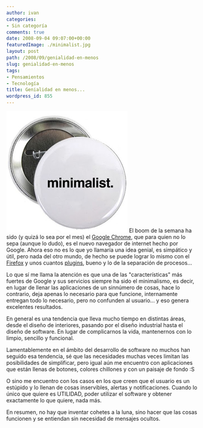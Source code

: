 ```yaml
---
author: ivan
categories:
- Sin categoría
comments: true
date: 2008-09-04 09:07:00+00:00
featuredImage: ./minimalist.jpg
layout: post
path: /2008/09/genialidad-en-menos
slug: genialidad-en-menos
tags:
- Pensamientos
- Tecnología
title: Genialidad en menos...
wordpress_id: 855
---
```


[![](./minimalist.jpg)](https://4.bp.blogspot.com/_T2UWuNJg3dQ/SL9uTrDM9vI/AAAAAAAAA2M/i6qvpGGxMsk/s1600-h/minimalist.jpg)
El boom de la semana ha sido (y quizá lo sea por el mes) el [Google Chrome](https://www.google.com/chrome), que para quien no lo sepa (aunque lo dudo), es el nuevo navegador de internet hecho por Google. Ahora eso no es lo que yo llamaría una idea genial, es simpático y útil, pero nada del otro mundo, de hecho se puede lograr lo mismo con el [Firefox](http://www.getfirefox.com/) y unos cuantos [plugins](http://lifehacker.com/5044518/enable-chromes-best-features-in-firefox), bueno y lo de la separación de procesos...

Lo que sí me llama la atención es que una de las "características" más fuertes de Google y sus servicios siempre ha sido el minimalismo, es decir, en lugar de llenar las aplicaciones de un sinnúmero de cosas, hace lo contrario, deja apenas lo necesario para que funcione, internamente entregan todo lo necesario, pero no confunden al usuario... y eso genera excelentes resultados.

En general es una tendencia que lleva mucho tiempo en distintas áreas, desde el diseño de interiores, pasando por el diseño industrial hasta el diseño de software. En lugar de complicarnos la vida, mantenernos con lo limpio, sencillo y funcional.

Lamentablemente en el ámbito del desarrollo de software no muchos han seguido esa tendencia, sé que las necesidades muchas veces limitan las posibilidades de simplificar, pero igual aún me encuentro con aplicaciones que están llenas de botones, colores chillones y con un paisaje de fondo :S

O sino me encuentro con los casos en los que creen que el usuario es un estúpido y lo llenan de cosas inservibles, alertas y notificaciones. Cuando lo único que quiere es UTILIDAD, poder utilizar el software y obtener exactamente lo que quiere, nada más.

En resumen, no hay que inventar cohetes a la luna, sino hacer que las cosas funcionen y se entiendan sin necesidad de mensajes ocultos.
